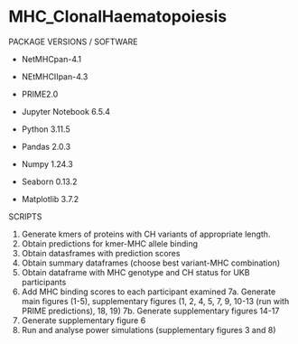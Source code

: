# MHC_ClonalHaematopoiesis

PACKAGE VERSIONS / SOFTWARE

- NetMHCpan-4.1
- NEtMHCIIpan-4.3
- PRIME2.0

- Jupyter Notebook 6.5.4
- Python 3.11.5
- Pandas 2.0.3
- Numpy 1.24.3
- Seaborn 0.13.2
- Matplotlib 3.7.2

SCRIPTS 
1. Generate kmers of proteins with CH variants of appropriate length.
2. Obtain predictions for kmer-MHC allele binding
3. Obtain datasframes with prediction scores
4. Obtain summary dataframes (choose best variant-MHC combination)
5. Obtain dataframe with MHC genotype and CH status for UKB participants
6. Add MHC binding scores to each participant examined
7a. Generate main figures (1-5), supplementary figures (1, 2, 4, 5, 7, 9, 10-13 (run with PRIME predictions), 18, 19)
7b. Generate supplementary figures 14-17
8. Generate supplementary figure 6
9. Run and analyse power simulations (supplementary figures 3 and 8) 


